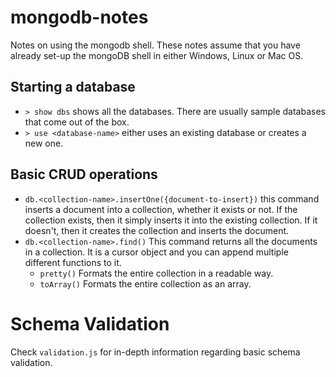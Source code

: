 # mongodb-notes
Notes on using the mongodb shell. These notes assume that you have already set-up the mongoDB shell in either Windows, Linux or Mac OS. 

## Starting a database
* `> show dbs` shows all the databases. There are usually sample databases that come out of the box.
* `> use <database-name>` either uses an existing database or creates a new one.

## Basic CRUD operations
 - `db.<collection-name>.insertOne({document-to-insert})` this command inserts a document into a collection, whether it exists or not. If the collection exists, then it simply inserts it into the existing collection. If it doesn't, then it creates the collection and inserts the document.
 - `db.<collection-name>.find()` This command returns all the documents in a collection. It is a cursor object and you can append multiple different functions to it. 
   * `pretty()` Formats the entire collection in a readable way.
   * `toArray()` Formats the entire collection as an array.

# Schema Validation
Check `validation.js` for in-depth information regarding basic schema validation.